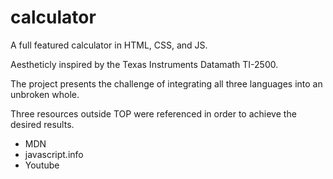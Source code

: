 # calculator
A full featured calculator in HTML, CSS, and JS.

Aestheticly inspired by the Texas Instruments Datamath TI-2500.

The project presents the challenge of integrating all three languages into an unbroken whole. 

Three resources outside TOP were referenced in order to achieve the desired results.
* MDN
* javascript.info
* Youtube
